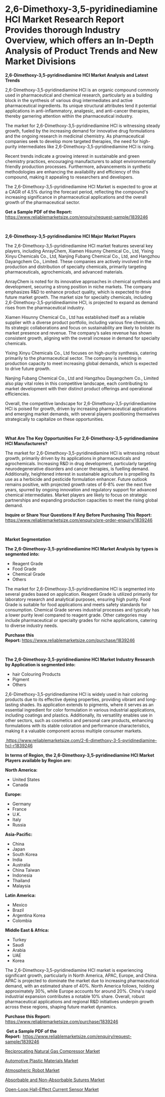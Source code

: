 <p><h1>2,6-Dimethoxy-3,5-pyridinediamine HCl Market Research Report Provides thorough Industry Overview, which offers an In-Depth Analysis of Product Trends and New Market Divisions</h1></p><p><strong>2,6-Dimethoxy-3,5-pyridinediamine HCl Market Analysis and Latest Trends</strong></p>
<p><p>2,6-Dimethoxy-3,5-pyridinediamine HCl is an organic compound commonly used in pharmaceutical and chemical research, particularly as a building block in the synthesis of various drug intermediates and active pharmaceutical ingredients. Its unique structural attributes lend it potential applications in anti-inflammatory, analgesic, and anti-cancer therapies, thereby garnering attention within the pharmaceutical industry.</p><p>The market for 2,6-Dimethoxy-3,5-pyridinediamine HCl is witnessing steady growth, fueled by the increasing demand for innovative drug formulations and the ongoing research in medicinal chemistry. As pharmaceutical companies seek to develop more targeted therapies, the need for high-purity intermediates like 2,6-Dimethoxy-3,5-pyridinediamine HCl is rising.</p><p>Recent trends indicate a growing interest in sustainable and green chemistry practices, encouraging manufacturers to adopt environmentally friendly production processes. Furthermore, advancements in synthetic methodologies are enhancing the availability and efficiency of this compound, making it appealing to researchers and developers.</p><p>The 2,6-Dimethoxy-3,5-pyridinediamine HCl Market is expected to grow at a CAGR of 4.5% during the forecast period, reflecting the compound's increasing significance in pharmaceutical applications and the overall growth of the pharmaceutical sector.</p></p>
<p><strong>Get a Sample PDF of the Report:&nbsp;</strong> <a href="https://www.reliablemarketsize.com/enquiry/request-sample/1839246?utm_campaign=1349&utm_medium=2&utm_source=Github&utm_content=ia&utm_term=16102024&utm_id=26-dimethoxy-35-pyridinediamine-hcl">https://www.reliablemarketsize.com/enquiry/request-sample/1839246</a></p>
<p>&nbsp;</p>
<p><strong>2,6-Dimethoxy-3,5-pyridinediamine HCl Major Market Players</strong></p>
<p><p>The 2,6-Dimethoxy-3,5-pyridinediamine HCl market features several key players, including AnrayChem, Xiamen Hisunny Chemical Co., Ltd, Yixing Xinyu Chemicals Co., Ltd, Nanjing Fubang Chemical Co., Ltd, and Hangzhou Dayangchem Co., Limited. These companies are actively involved in the production and distribution of specialty chemicals, primarily targeting pharmaceuticals, agrochemicals, and advanced materials.</p><p>AnrayChem is noted for its innovative approaches in chemical synthesis and development, securing a strong position in niche markets. The company emphasizes R&D to enhance product quality, which is expected to drive future market growth. The market size for specialty chemicals, including 2,6-Dimethoxy-3,5-pyridinediamine HCl, is projected to expand as demand rises from the pharmaceutical industry.</p><p>Xiamen Hisunny Chemical Co., Ltd has established itself as a reliable supplier with a diverse product portfolio, including various fine chemicals. Its strategic collaborations and focus on sustainability are likely to bolster its market presence and revenue. The company’s sales revenue has shown consistent growth, aligning with the overall increase in demand for specialty chemicals.</p><p>Yixing Xinyu Chemicals Co., Ltd focuses on high-purity synthesis, catering primarily to the pharmaceutical sector. The company is investing in production capacity to meet increasing global demands, which is expected to drive future growth.</p><p>Nanjing Fubang Chemical Co., Ltd and Hangzhou Dayangchem Co., Limited also play vital roles in this competitive landscape, each contributing to market development with their distinct product offerings and operational efficiencies.</p><p>Overall, the competitive landscape for 2,6-Dimethoxy-3,5-pyridinediamine HCl is poised for growth, driven by increasing pharmaceutical applications and emerging market demands, with several players positioning themselves strategically to capitalize on these opportunities.</p></p>
<p>&nbsp;</p>
<p><strong>What Are The Key Opportunities For 2,6-Dimethoxy-3,5-pyridinediamine HCl Manufacturers?</strong></p>
<p><p>The market for 2,6-Dimethoxy-3,5-pyridinediamine HCl is witnessing robust growth, primarily driven by its applications in pharmaceuticals and agrochemicals. Increasing R&D in drug development, particularly targeting neurodegenerative disorders and cancer therapies, is fuelling demand. Additionally, heightened interest in sustainable agriculture is propelling its use as a herbicide and pesticide formulation enhancer. Future outlook remains positive, with projected growth rates of 6-8% over the next five years, spurred by ongoing innovation and regulatory support for advanced chemical intermediates. Market players are likely to focus on strategic partnerships and expanding production capacities to meet the rising global demand.</p></p>
<p><strong>Inquire or Share Your Questions If Any Before Purchasing This Report:</strong> <a href="https://www.reliablemarketsize.com/enquiry/pre-order-enquiry/1839246?utm_campaign=1349&utm_medium=2&utm_source=Github&utm_content=ia&utm_term=16102024&utm_id=26-dimethoxy-35-pyridinediamine-hcl">https://www.reliablemarketsize.com/enquiry/pre-order-enquiry/1839246</a></p>
<p>&nbsp;</p>
<p><strong>Market Segmentation</strong></p>
<p><strong>The 2,6-Dimethoxy-3,5-pyridinediamine HCl Market Analysis by types is segmented into:</strong></p>
<p><ul><li>Reagent Grade</li><li>Food Grade</li><li>Chemical Grade</li><li>Others</li></ul></p>
<p><p>The market for 2,6-Dimethoxy-3,5-pyridinediamine HCl is segmented into several grades based on application. Reagent Grade is utilized primarily for laboratory research and analytical purposes, ensuring high purity. Food Grade is suitable for food applications and meets safety standards for consumption. Chemical Grade serves industrial processes and typically has a lower purity level compared to reagent grade. Other categories may include pharmaceutical or specialty grades for niche applications, catering to diverse industry needs.</p></p>
<p><strong>Purchase this Report:&nbsp;</strong><a href="https://www.reliablemarketsize.com/purchase/1839246?utm_campaign=1349&utm_medium=2&utm_source=Github&utm_content=ia&utm_term=16102024&utm_id=26-dimethoxy-35-pyridinediamine-hcl">https://www.reliablemarketsize.com/purchase/1839246</a></p>
<p>&nbsp;</p>
<p><strong>The 2,6-Dimethoxy-3,5-pyridinediamine HCl Market Industry Research by Application is segmented into:</strong></p>
<p><ul><li>hair Colouring Products</li><li>Pigment</li><li>Others</li></ul></p>
<p><p>2,6-Dimethoxy-3,5-pyridinediamine HCl is widely used in hair coloring products due to its effective dyeing properties, providing vibrant and long-lasting shades. Its application extends to pigments, where it serves as an essential ingredient for color formulation in various industrial applications, including coatings and plastics. Additionally, its versatility enables use in other sectors, such as cosmetics and personal care products, enhancing formulations with its stable coloration and performance characteristics, making it a valuable component across multiple consumer markets.</p></p>
<p><a href="https://www.reliablemarketsize.com/2-6-dimethoxy-3-5-pyridinediamine-hcl-r1839246?utm_campaign=1349&utm_medium=2&utm_source=Github&utm_content=ia&utm_term=16102024&utm_id=26-dimethoxy-35-pyridinediamine-hcl">&nbsp;https://www.reliablemarketsize.com/2-6-dimethoxy-3-5-pyridinediamine-hcl-r1839246</a></p>
<p><strong>In terms of Region, the 2,6-Dimethoxy-3,5-pyridinediamine HCl Market Players available by Region are:</strong></p>
<p>
    <p> <strong> North America: </strong>
        <ul>
            <li>United States</li>
            <li>Canada</li>
        </ul>
        </p> 
    <p> <strong> Europe: </strong>
        <ul>
            <li>Germany</li>
            <li>France</li>
            <li>U.K.</li>
            <li>Italy</li>
            <li>Russia</li>
        </ul>
        </p> 
    <p> <strong> Asia-Pacific: </strong>
        <ul>
            <li>China</li>
            <li>Japan</li>
            <li>South Korea</li>
            <li>India</li>
            <li>Australia</li>
            <li>China Taiwan</li>
            <li>Indonesia</li>
            <li>Thailand</li>
            <li>Malaysia</li>
        </ul>
        </p> 
    <p> <strong> Latin America: </strong>
        <ul>
            <li>Mexico</li>
            <li>Brazil</li>
            <li>Argentina Korea</li>
            <li>Colombia</li>
        </ul>
        </p> 
    <p> <strong> Middle East & Africa: </strong>
        <ul>
            <li>Turkey</li>
            <li>Saudi</li>
            <li>Arabia</li>
            <li>UAE</li>
            <li>Korea</li>
        </ul>
    </p>
    </p>
<p><p>The 2,6-Dimethoxy-3,5-pyridinediamine HCl market is experiencing significant growth, particularly in North America, APAC, Europe, and China. APAC is projected to dominate the market due to increasing pharmaceutical demand, with an estimated share of 40%. North America follows, holding approximately 30%, while Europe accounts for around 20%. China's rapid industrial expansion contributes a notable 10% share. Overall, robust pharmaceutical applications and regional R&D initiatives underpin growth across these regions, shaping future market dynamics.</p></p>
<p><strong>Purchase this Report: </strong><a href="https://www.reliablemarketsize.com/purchase/1839246?utm_campaign=1349&utm_medium=2&utm_source=Github&utm_content=ia&utm_term=16102024&utm_id=26-dimethoxy-35-pyridinediamine-hcl">https://www.reliablemarketsize.com/purchase/1839246</a></p>
<p>&nbsp;<strong>Get a Sample PDF of the Report:&nbsp;&nbsp;</strong><a href="https://www.reliablemarketsize.com/enquiry/request-sample/1839246?utm_campaign=1349&utm_medium=2&utm_source=Github&utm_content=ia&utm_term=16102024&utm_id=26-dimethoxy-35-pyridinediamine-hcl">https://www.reliablemarketsize.com/enquiry/request-sample/1839246</a></p>
<p><strong></strong></p>
<p><p><a href="https://issuu.com/reportprime-2/docs/reciprocating-natural-gas-compresso_eac1b32e21e118?utm_campaign=1349&utm_medium=2&utm_source=Github&utm_content=ia&utm_term=16102024&utm_id=26-dimethoxy-35-pyridinediamine-hcl">Reciprocating Natural Gas Compressor Market</a></p><p><a href="https://www.linkedin.com/pulse/in-depth-analysis-global-automotive-plastic-materials-market-mojff?utm_campaign=1349&utm_medium=2&utm_source=Github&utm_content=ia&utm_term=16102024&utm_id=26-dimethoxy-35-pyridinediamine-hcl">Automotive Plastic Materials Market</a></p><p><a href="https://issuu.com/reportprime-2/docs/atmospheric-robot-market-size-2030._e8ab42d6c9dd9a?utm_campaign=1349&utm_medium=2&utm_source=Github&utm_content=ia&utm_term=16102024&utm_id=26-dimethoxy-35-pyridinediamine-hcl">Atmospheric Robot Market</a></p><p><a href="https://github.com/gabrielleq8bung/Market-Research-Report-List-1/blob/main/absorbable-and-non-absorbable-sutures-market.md?utm_campaign=1349&utm_medium=2&utm_source=Github&utm_content=ia&utm_term=16102024&utm_id=26-dimethoxy-35-pyridinediamine-hcl">Absorbable and Non-Absorbable Sutures Market</a></p><p><a href="https://github.com/jeyspsang/Market-Research-Report-List-1/blob/main/open-loop-hall-effect-current-sensor-market.md?utm_campaign=1349&utm_medium=2&utm_source=Github&utm_content=ia&utm_term=16102024&utm_id=26-dimethoxy-35-pyridinediamine-hcl">Open-Loop Hall-Effect Current Sensor Market</a></p></p>